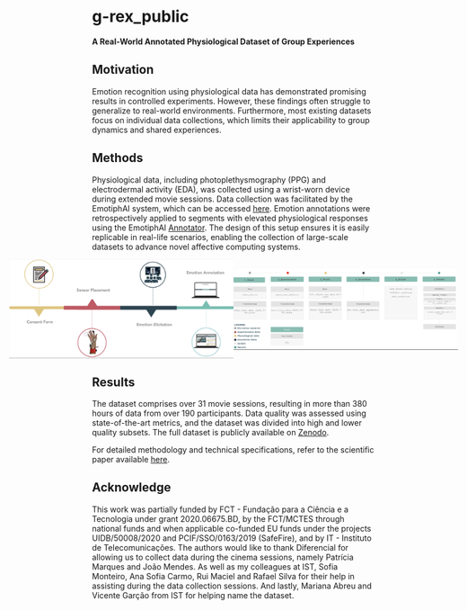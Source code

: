 # g-rex_public
**A Real-World Annotated Physiological Dataset of Group Experiences**

## Motivation
Emotion recognition using physiological data has demonstrated promising results in controlled experiments. However, these findings often struggle to generalize to real-world environments. Furthermore, most existing datasets focus on individual data collections, which limits their applicability to group dynamics and shared experiences.

## Methods
Physiological data, including photoplethysmography (PPG) and electrodermal activity (EDA), was collected using a wrist-worn device during extended movie sessions. Data collection was facilitated by the EmotiphAI system, which can be accessed [here](https://github.com/PatriciaBota/EmotiphAI_public). Emotion annotations were retrospectively applied to segments with elevated physiological responses using the EmotiphAI [Annotator](https://ieeexplore.ieee.org/document/10416364). The design of this setup ensures it is easily replicable in real-life scenarios, enabling the collection of large-scale datasets to advance novel affective computing systems.

<div style="display: flex; justify-content: center; align-items: center;">
  <img src="protocol.png" alt="protocol" width="400"/>
  <img src="structure.png" alt="structure" width="400"/>
</div>

## Results
The dataset comprises over 31 movie sessions, resulting in more than 380 hours of data from over 190 participants. Data quality was assessed using state-of-the-art metrics, and the dataset was divided into high and lower quality subsets. The full dataset is publicly available on [Zenodo](https://zenodo.org/records/8136135).

For detailed methodology and technical specifications, refer to the scientific paper available [here](https://www.nature.com/articles/s41597-023-02905-6).

## Acknowledge
This work was partially funded by FCT - Fundação para a Ciência e a Tecnologia under grant 2020.06675.BD, by the FCT/MCTES through national funds and when applicable co-funded EU funds under the projects UIDB/50008/2020 and PCIF/SSO/0163/2019 (SafeFire), and by IT - Instituto de Telecomunicações. The authors would like to thank Diferencial for allowing us to collect data during the cinema sessions, namely Patrícia Marques and João Mendes. As well as my colleagues at IST, Sofia Monteiro, Ana Sofia Carmo, Rui Maciel and Rafael Silva for their help in assisting during the data collection sessions. And lastly, Mariana Abreu and Vicente Garção from IST for helping name the dataset.
